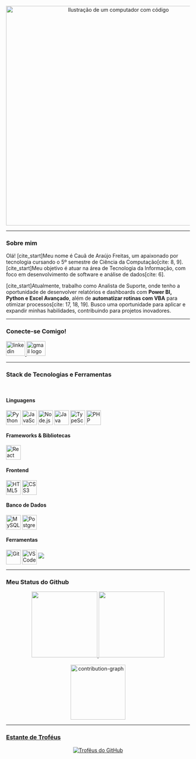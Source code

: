 <p align="center">
  <img src="https://raw.githubusercontent.com/MicaelliMedeiros/micaellimedeiros/master/image/computer-illustration.png" alt="Ilustração de um computador com código" width="600"/>
</p>

---

### Sobre mim

Olá! [cite_start]Meu nome é Cauã de Araújo Freitas, um apaixonado por tecnologia cursando o 5º semestre de Ciência da Computação[cite: 8, 9]. [cite_start]Meu objetivo é atuar na área de Tecnologia da Informação, com foco em desenvolvimento de software e análise de dados[cite: 6].

[cite_start]Atualmente, trabalho como Analista de Suporte, onde tenho a oportunidade de desenvolver relatórios e dashboards com **Power BI, Python e Excel Avançado**, além de **automatizar rotinas com VBA** para otimizar processos[cite: 17, 18, 19]. Busco uma oportunidade para aplicar e expandir minhas habilidades, contribuindo para projetos inovadores.

---

### Conecte-se Comigo!

<p align="left">
  <a href="https://linkedin.com/in/cauafreitas" target="_blank">
    <img src="https://cdn.jsdelivr.net/gh/devicons/devicon/icons/linkedin/linkedin-original.svg" height="40" width="52" alt="linkedin logo"  />
  </a>
  <a href="mailto:cauafreitas026@gmail.com" target="_blank">
    <img src="https://cdn.simpleicons.org/gmail/EA4335" height="40" width="52" alt="gmail logo" />
  </a>
</p>

---

### Stack de Tecnologias e Ferramentas

<div style="display: inline_block"><br>
  <h4>Linguagens</h4>
  <img align="center" alt="Python" height="40" width="40" src="https://cdn.jsdelivr.net/gh/devicons/devicon/icons/python/python-original.svg">
  <img align="center" alt="JavaScript" height="40" width="40" src="https://cdn.jsdelivr.net/gh/devicons/devicon/icons/javascript/javascript-original.svg">
  <img align="center" alt="Node.js" height="40" width="40" src="https://cdn.jsdelivr.net/gh/devicons/devicon/icons/nodejs/nodejs-original.svg">
  <img align="center" alt="Java" height="40" width="40" src="https://cdn.jsdelivr.net/gh/devicons/devicon/icons/java/java-original.svg">
  <img align="center" alt="TypeScript" height="40" width="40" src="https://cdn.jsdelivr.net/gh/devicons/devicon/icons/typescript/typescript-original.svg">
  <img align="center" alt="PHP" height="40" width="40" src="https://cdn.jsdelivr.net/gh/devicons/devicon/icons/php/php-original.svg">
  
  <h4>Frameworks & Bibliotecas</h4>
  <img align="center" alt="React" height="40" width="40" src="https://cdn.jsdelivr.net/gh/devicons/devicon/icons/react/react-original.svg">
  
  <h4>Frontend</h4>
  <img align="center" alt="HTML5" height="40" width="40" src="https://cdn.jsdelivr.net/gh/devicons/devicon/icons/html5/html5-original.svg">
  <img align="center" alt="CSS3" height="40" width="40" src="https://cdn.jsdelivr.net/gh/devicons/devicon/icons/css3/css3-original.svg">
  
  <h4>Banco de Dados</h4>
  <img align="center" alt="MySQL" height="40" width="40" src="https://cdn.jsdelivr.net/gh/devicons/devicon/icons/mysql/mysql-original.svg">
  <img align="center" alt="PostgreSQL" height="40" width="40" src="https://cdn.jsdelivr.net/gh/devicons/devicon/icons/postgresql/postgresql-original.svg">
  
  <h4>Ferramentas</h4>
  <img align="center" alt="Git" height="40" width="40" src="https://cdn.jsdelivr.net/gh/devicons/devicon/icons/git/git-original.svg">
  <img align="center" alt="VSCode" height="40" width="40" src="https://cdn.jsdelivr.net/gh/devicons/devicon/icons/vscode/vscode-original.svg">
  <img src="https://img.shields.io/badge/Power%20BI-F2C811?style=for-the-badge&logo=powerbi&logoColor=black">
</div>

---

### Meu Status do Github

<div align="center">
  <a href="https://github.com/caufreitxs026">
  <img height="180em" src="https://github-readme-stats.vercel.app/api?username=caufreitxs026&show_icons=true&theme=dracula&include_all_commits=true&count_private=true"/>
  <img height="180em" src="https://github-readme-stats.vercel.app/api/top-langs/?username=caufreitxs026&layout=compact&langs_count=7&theme=dracula"/>
</div>
<div align="center" style="display: inline_block"><br>
  <img align="center" alt="contribution-graph" height="150" src="https://github-readme-streak-stats.herokuapp.com/?user=caufreitxs026&theme=dracula&hide_border=true" />
</div>

---

### Estante de Troféus

<p align="center">
  <a href="https://github.com/ryo-ma/github-profile-trophy">
    <img src="https://github-profile-trophy.vercel.app/?username=caufreitxs026&theme=dracula&row=1&column=6" alt="Trofêus do GitHub"/>
  </a>
</p>
